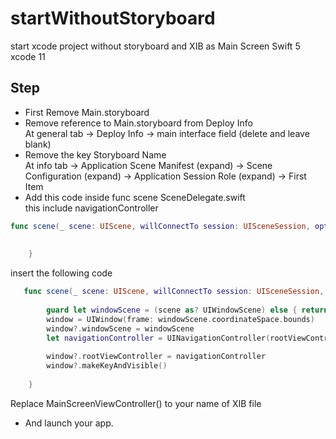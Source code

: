 # startWithoutStoryboard
start xcode project without storyboard and XIB as Main Screen
Swift 5 xcode 11

## Step
- First Remove Main.storyboard
- Remove reference to Main.storyboard from Deploy Info<br/>
  At general tab -> Deploy Info -> main interface field (delete and leave blank)
- Remove  the key Storyboard Name <br/>
  At info tab -> Application Scene Manifest (expand) ->  Scene Configuration (expand) -> Application Session Role (expand) -> First Item 
- Add this code inside func scene SceneDelegate.swift<br/> this include navigationController

```swift
func scene(_ scene: UIScene, willConnectTo session: UISceneSession, options connectionOptions: UIScene.ConnectionOptions) {
        
        
    }
```
insert the following code

```swift
   func scene(_ scene: UIScene, willConnectTo session: UISceneSession, options connectionOptions: UIScene.ConnectionOptions) {
        
        guard let windowScene = (scene as? UIWindowScene) else { return }
        window = UIWindow(frame: windowScene.coordinateSpace.bounds)
        window?.windowScene = windowScene
        let navigationController = UINavigationController(rootViewController: MainScreenViewController());
        
        window?.rootViewController = navigationController
        window?.makeKeyAndVisible()
        
    }
```
Replace MainScreenViewController() to your name of XIB file<br/>
- And launch your app. 
